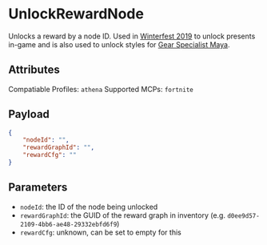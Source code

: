 # UnlockRewardNode
Unlocks a reward by a node ID. Used in [Winterfest 2019](https://www.epicgames.com/fortnite/en-US/news/winterfest-2019-begins?sessionInvalidated=true) to unlock presents in-game and is also used to unlock styles for [Gear Specialist Maya](https://fnbr.co/outfit/gear-specialist-maya).

## Attributes
Compatiable Profiles: `athena`
Supported MCPs: `fortnite`

## Payload
```json
{
    "nodeId": "",
    "rewardGraphId": "",
    "rewardCfg": ""
}
```

## Parameters
- `nodeId`: the ID of the node being unlocked
- `rewardGraphId`: the GUID of the reward graph in inventory (e.g. `d0ee9d57-2109-4bb6-ae48-29332ebfd6f9`)
- `rewardCfg`: unknown, can be set to empty for this

